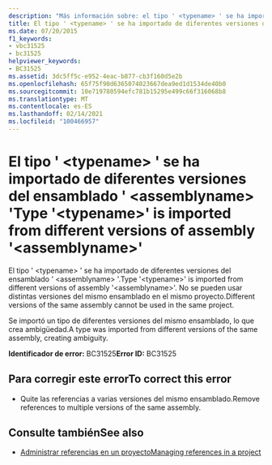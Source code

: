 ```yaml
---
description: "Más información sobre: el tipo ' <typename> ' se ha importado desde diferentes versiones del ensamblado ' <assemblyname> '"
title: El tipo ' <typename> ' se ha importado de diferentes versiones del ensamblado ' <assemblyname> '
ms.date: 07/20/2015
f1_keywords:
- vbc31525
- bc31525
helpviewer_keywords:
- BC31525
ms.assetid: 3dc5ff5c-e952-4eac-b877-cb3f160d5e2b
ms.openlocfilehash: 65f75f90d6365074023667dea9ed1d1534de40b0
ms.sourcegitcommit: 10e719780594efc781b15295e499c66f316068b8
ms.translationtype: MT
ms.contentlocale: es-ES
ms.lasthandoff: 02/14/2021
ms.locfileid: "100466957"
---
```

# <a name="type-typename-is-imported-from-different-versions-of-assembly-assemblyname"></a><span data-ttu-id="f8c56-103">El tipo ' \<typename> ' se ha importado de diferentes versiones del ensamblado ' \<assemblyname> '</span><span class="sxs-lookup"><span data-stu-id="f8c56-103">Type '\<typename>' is imported from different versions of assembly '\<assemblyname>'</span></span>

<span data-ttu-id="f8c56-104">El tipo ' \<typename> ' se ha importado de diferentes versiones del ensamblado ' \<assemblyname> '.</span><span class="sxs-lookup"><span data-stu-id="f8c56-104">Type '\<typename>' is imported from different versions of assembly '\<assemblyname>'.</span></span> <span data-ttu-id="f8c56-105">No se pueden usar distintas versiones del mismo ensamblado en el mismo proyecto.</span><span class="sxs-lookup"><span data-stu-id="f8c56-105">Different versions of the same assembly cannot be used in the same project.</span></span>  
  
 <span data-ttu-id="f8c56-106">Se importó un tipo de diferentes versiones del mismo ensamblado, lo que crea ambigüedad.</span><span class="sxs-lookup"><span data-stu-id="f8c56-106">A type was imported from different versions of the same assembly, creating ambiguity.</span></span>  
  
 <span data-ttu-id="f8c56-107">**Identificador de error:** BC31525</span><span class="sxs-lookup"><span data-stu-id="f8c56-107">**Error ID:** BC31525</span></span>  
  
## <a name="to-correct-this-error"></a><span data-ttu-id="f8c56-108">Para corregir este error</span><span class="sxs-lookup"><span data-stu-id="f8c56-108">To correct this error</span></span>  
  
- <span data-ttu-id="f8c56-109">Quite las referencias a varias versiones del mismo ensamblado.</span><span class="sxs-lookup"><span data-stu-id="f8c56-109">Remove references to multiple versions of the same assembly.</span></span>  
  
## <a name="see-also"></a><span data-ttu-id="f8c56-110">Consulte también</span><span class="sxs-lookup"><span data-stu-id="f8c56-110">See also</span></span>

- [<span data-ttu-id="f8c56-111">Administrar referencias en un proyecto</span><span class="sxs-lookup"><span data-stu-id="f8c56-111">Managing references in a project</span></span>](/visualstudio/ide/managing-references-in-a-project)
